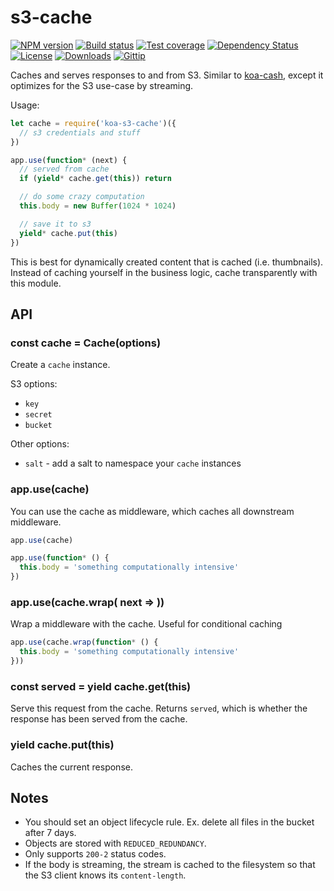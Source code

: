 
# s3-cache

[![NPM version][npm-image]][npm-url]
[![Build status][travis-image]][travis-url]
[![Test coverage][coveralls-image]][coveralls-url]
[![Dependency Status][david-image]][david-url]
[![License][license-image]][license-url]
[![Downloads][downloads-image]][downloads-url]
[![Gittip][gittip-image]][gittip-url]

Caches and serves responses to and from S3.
Similar to [koa-cash](https://github.com/koajs/cash),
except it optimizes for the S3 use-case by streaming.

Usage:

```js
let cache = require('koa-s3-cache')({
  // s3 credentials and stuff
})

app.use(function* (next) {
  // served from cache
  if (yield* cache.get(this)) return

  // do some crazy computation
  this.body = new Buffer(1024 * 1024)

  // save it to s3
  yield* cache.put(this)
})
```

This is best for dynamically created content that is cached (i.e. thumbnails).
Instead of caching yourself in the business logic,
cache transparently with this module.

## API

### const cache = Cache(options)

Create a `cache` instance.

S3 options:

- `key`
- `secret`
- `bucket`

Other options:

- `salt` - add a salt to namespace your `cache` instances

### app.use(cache)

You can use the cache as middleware,
which caches all downstream middleware.

```js
app.use(cache)

app.use(function* () {
  this.body = 'something computationally intensive'
})
```

### app.use(cache.wrap( next => ))

Wrap a middleware with the cache.
Useful for conditional caching

```js
app.use(cache.wrap(function* () {
  this.body = 'something computationally intensive'
}))
```

### const served = yield cache.get(this)

Serve this request from the cache.
Returns `served`, which is whether the response has been served from the cache.

### yield cache.put(this)

Caches the current response.

## Notes

- You should set an object lifecycle rule.
  Ex. delete all files in the bucket after 7 days.
- Objects are stored with `REDUCED_REDUNDANCY`.
- Only supports `200-2` status codes.
- If the body is streaming, the stream is cached to the filesystem so that the S3 client knows its `content-length`.

[npm-image]: https://img.shields.io/npm/v/koa-s3-cache.svg?style=flat-square
[npm-url]: https://npmjs.org/package/koa-s3-cache
[github-tag]: http://img.shields.io/github/tag/koajs/s3-cache.svg?style=flat-square
[github-url]: https://github.com/koajs/s3-cache/tags
[travis-image]: https://img.shields.io/travis/koajs/s3-cache.svg?style=flat-square
[travis-url]: https://travis-ci.org/koajs/s3-cache
[coveralls-image]: https://img.shields.io/coveralls/koajs/s3-cache.svg?style=flat-square
[coveralls-url]: https://coveralls.io/r/koajs/s3-cache
[david-image]: http://img.shields.io/david/koajs/s3-cache.svg?style=flat-square
[david-url]: https://david-dm.org/koajs/s3-cache
[license-image]: http://img.shields.io/npm/l/koa-s3-cache.svg?style=flat-square
[license-url]: LICENSE
[downloads-image]: http://img.shields.io/npm/dm/koa-s3-cache.svg?style=flat-square
[downloads-url]: https://npmjs.org/package/koa-s3-cache
[gittip-image]: https://img.shields.io/gratipay/jonathanong.svg?style=flat-square
[gittip-url]: https://gratipay.com/jonathanong/
